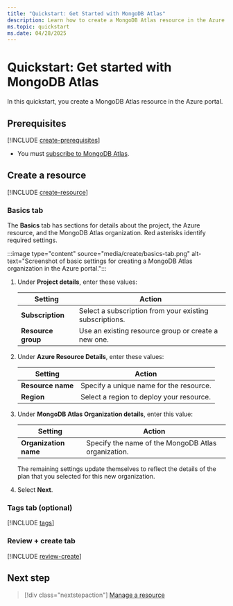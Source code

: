 ```yaml
---
title: "Quickstart: Get Started with MongoDB Atlas"
description: Learn how to create a MongoDB Atlas resource in the Azure portal.
ms.topic: quickstart
ms.date: 04/28/2025
---
```


# Quickstart: Get started with MongoDB Atlas 

In this quickstart, you create a MongoDB Atlas resource in the Azure portal.

## Prerequisites

[!INCLUDE [create-prerequisites](../includes/create-prerequisites.md)]
- You must [subscribe to MongoDB Atlas](overview.md#subscribe-to-mongodb-atlas).

## Create a resource

[!INCLUDE [create-resource](../includes/create-resource.md)]

### Basics tab

The **Basics** tab has sections for details about the project, the Azure resource, and the MongoDB Atlas organization. Red asterisks identify required settings.

:::image type="content" source="media/create/basics-tab.png" alt-text="Screenshot of basic settings for creating a MongoDB Atlas organization in the Azure portal.":::

1. Under **Project details**, enter these values:

    | Setting               | Action                                                    |
    |---------------------|-----------------------------------------------------------|
    | **Subscription**        | Select a subscription from your existing subscriptions.   |
    | **Resource group**      | Use an existing resource group or create a new one.       |

1. Under **Azure Resource Details**, enter these values:

    | Setting              | Action                                    |
    |--------------------|-------------------------------------------|
    | **Resource name**      | Specify a unique name for the resource.   |
    | **Region**             | Select a region to deploy your resource.  |

1. Under **MongoDB Atlas Organization details**, enter this value:

    | Setting                  | Action                                                                                           |
    |------------------------|--------------------------------------------------------------------------------------------------|
    | **Organization name**      | Specify the name of the MongoDB Atlas organization.                                               |

    The remaining settings update themselves to reflect the details of the plan that you selected for this new organization.

1. Select **Next**.

### Tags tab (optional)

[!INCLUDE [tags](../includes/tags.md)]

### Review + create tab

[!INCLUDE [review-create](../includes/review-create.md)]

## Next step

> [!div class="nextstepaction"]
> [Manage a resource](manage.md)
